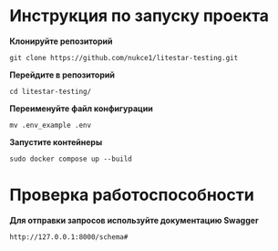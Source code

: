 # Инструкция по запуску проекта


 **Клонируйте репозиторий**

`git clone https://github.com/nukce1/litestar-testing.git`

 **Перейдите в репозиторий**

`cd litestar-testing/`
 
**Переименуйте файл конфигурации**

`mv .env_example .env`

**Запустите контейнеры**

`sudo docker compose up --build`

# Проверка работоспособности


 **Для отправки запросов используйте документацию Swagger**

 `http://127.0.0.1:8000/schema#`
